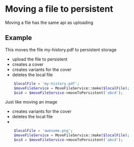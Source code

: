 # Moving a file to persistent

Moving a file has the same api as uploading

## Example
This moves the file my-history.pdf to persistent storage

- upload the file to persistent
- creates a cover
- creates variants for the cover
- deletes the local file

```php
    $localFile = 'my-history.pdf';
    $moveFileService = MoveFileService::make($localFile);
    $xid = $moveFileService->moveToPersistent('abcd');
```

Just like moving an image

- creates variants for the cover
- deletes the local file
- 
```php
    $localFile = 'awesome.png';
    $moveFileService = MoveFileService::make($localFile);
    $xid = $moveFileService->moveToPersistent('abcd');
```

